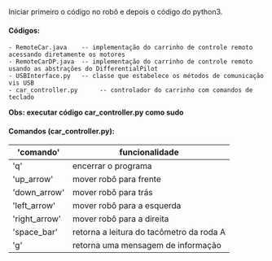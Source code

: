 Iniciar primeiro o código no robô e depois o código do python3.

#### Códigos:
    - RemoteCar.java 	-- implementação do carrinho de controle remoto acessando diretamente os motores
    - RemoteCarDP.java 	-- implementação do carrinho de controle remoto usando as abstrações do DifferentialPilot
    - USBInterface.py	-- classe que estabelece os métodos de comunicação vis USB
    - car_controller.py 	 -- controlador do carrinho com comandos de teclado

__Obs: executar código car_controller.py como sudo__

#### Comandos (car_controller.py):
| 'comando'		| funcionalidade						   |	
|---------------|------------------------------------------|
| 'q'           | encerrar o programa                      |
| 'up_arrow'    | mover robô para frente                   |
| 'down_arrow'  | mover robô para trás                     |
| 'left_arrow'  | mover robô para a esquerda               |
| 'right_arrow' | mover robô para a direita                |
| 'space_bar'   | retorna a leitura do tacômetro da roda A |
| 'g'           | retorna uma mensagem de informação       |
